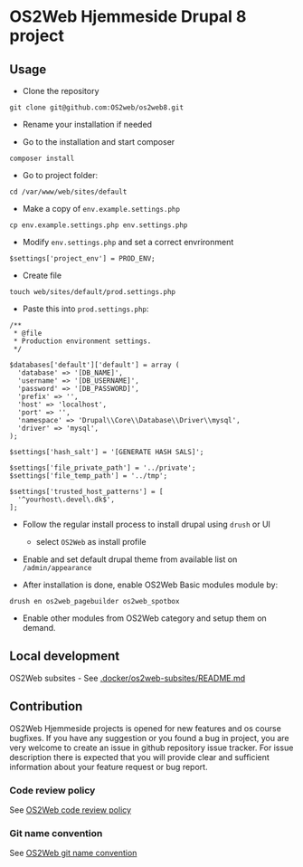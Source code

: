 # OS2Web Hjemmeside Drupal 8 project

## Usage

* Clone the repository

```
git clone git@github.com:OS2web/os2web8.git
```
* Rename your installation if needed

* Go to the installation and start composer

```
composer install
```
* Go to project folder:
```
cd /var/www/web/sites/default
```
* Make a copy of ```env.example.settings.php```
```
cp env.example.settings.php env.settings.php
```
* Modify ```env.settings.php``` and set a correct envrironment
```
$settings['project_env'] = PROD_ENV;
```
* Create file
```
touch web/sites/default/prod.settings.php
```
* Paste this into ```prod.settings.php```:
```
/**
 * @file
 * Production environment settings.
 */

$databases['default']['default'] = array (
  'database' => '[DB_NAME]',
  'username' => '[DB_USERNAME]',
  'password' => '[DB_PASSWORD]',
  'prefix' => '',
  'host' => 'localhost',
  'port' => '',
  'namespace' => 'Drupal\\Core\\Database\\Driver\\mysql',
  'driver' => 'mysql',
);

$settings['hash_salt'] = '[GENERATE HASH SALS]';

$settings['file_private_path'] = '../private';
$settings['file_temp_path'] = '../tmp';

$settings['trusted_host_patterns'] = [
  '^yourhost\.devel\.dk$',
];
```
* Follow the regular install process to install drupal using `drush` or UI 
  * select ```OS2Web``` as install profile
* Enable and set default drupal theme from available list on `/admin/appearance`

* After installation is done, enable OS2Web Basic modules module by:

```
drush en os2web_pagebuilder os2web_spotbox
```

* Enable other modules from OS2Web category and setup them on demand.

## Local development

OS2Web subsites - See [.docker/os2web-subsites/README.md](.docker/os2web-subsites/README.md)

## Contribution

OS2Web Hjemmeside projects is opened for new features and os course bugfixes.
If you have any suggestion or you found a bug in project, you are very welcome
to create an issue in github repository issue tracker.
For issue description there is expected that you will provide clear and
sufficient information about your feature request or bug report.

### Code review policy
See [OS2Web code review policy](https://github.com/OS2Web/docs#code-review)

### Git name convention
See [OS2Web git name convention](https://github.com/OS2Web/docs#git-guideline)
